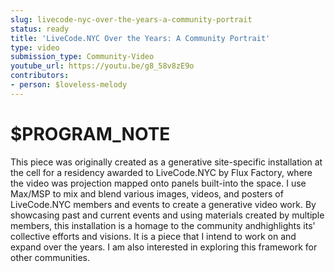 ```yaml
---
slug: livecode-nyc-over-the-years-a-community-portrait
status: ready
title: 'LiveCode.NYC Over the Years: A Community Portrait'
type: video
submission_type: Community-Video
youtube_url: https://youtu.be/g8_58v8zE9o
contributors:
- person: $loveless-melody
---
```


# $PROGRAM_NOTE

This piece was originally created as a generative site-specific installation at the cell for a residency awarded to LiveCode.NYC by Flux Factory, where the video was projection mapped onto panels built-into the space. I use Max/MSP to mix and blend various images, videos, and posters of LiveCode.NYC members and events to create a generative video work. By showcasing past and current events and using materials created by multiple members, this installation is a homage to the community andhighlights its' collective efforts and visions. It is a piece that I intend to work on and expand over the years. I am also interested in exploring this framework for other communities.
